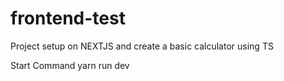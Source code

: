 # frontend-test
Project setup on NEXTJS and create a basic calculator using TS

Start Command 
yarn run dev


